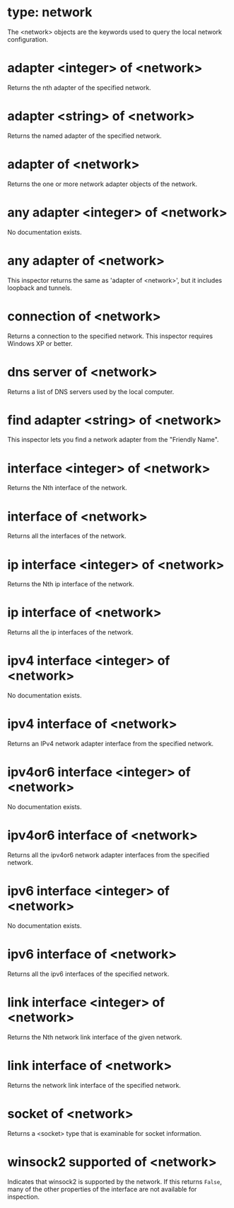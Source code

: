 # type: network

The &lt;network&gt; objects are the keywords used to query the local network configuration.

# adapter &lt;integer&gt; of &lt;network&gt;

Returns the nth adapter of the specified network.

# adapter &lt;string&gt; of &lt;network&gt;

Returns the named adapter of the specified network.

# adapter of &lt;network&gt;

Returns the one or more network adapter objects of the network.

# any adapter &lt;integer&gt; of &lt;network&gt;

No documentation exists.

# any adapter of &lt;network&gt;

This inspector returns the same as &#39;adapter of &lt;network&gt;&#39;, but it includes loopback and tunnels.

# connection of &lt;network&gt;

Returns a connection to the specified network. This inspector requires Windows XP or better.

# dns server of &lt;network&gt;

Returns a list of DNS servers used by the local computer.

# find adapter &lt;string&gt; of &lt;network&gt;

This inspector lets you find a network adapter from the &quot;Friendly Name&quot;.

# interface &lt;integer&gt; of &lt;network&gt;

Returns the Nth interface of the network.

# interface of &lt;network&gt;

Returns all the interfaces of the network.

# ip interface &lt;integer&gt; of &lt;network&gt;

Returns the Nth ip interface of the network.

# ip interface of &lt;network&gt;

Returns all the ip interfaces of the network.

# ipv4 interface &lt;integer&gt; of &lt;network&gt;

No documentation exists.

# ipv4 interface of &lt;network&gt;

Returns an IPv4 network adapter interface from the specified network.

# ipv4or6 interface &lt;integer&gt; of &lt;network&gt;

No documentation exists.

# ipv4or6 interface of &lt;network&gt;

Returns all the ipv4or6 network adapter interfaces from the specified network.

# ipv6 interface &lt;integer&gt; of &lt;network&gt;

No documentation exists.

# ipv6 interface of &lt;network&gt;

Returns all the ipv6 interfaces of the specified network.

# link interface &lt;integer&gt; of &lt;network&gt;

Returns the Nth network link interface of the given network.

# link interface of &lt;network&gt;

Returns the network link interface of the specified network.

# socket of &lt;network&gt;

Returns a &lt;socket&gt; type that is examinable for socket information.

# winsock2 supported of &lt;network&gt;

Indicates that winsock2 is supported by the network. If this returns `False`, many of the other properties of the interface are not available for inspection.

